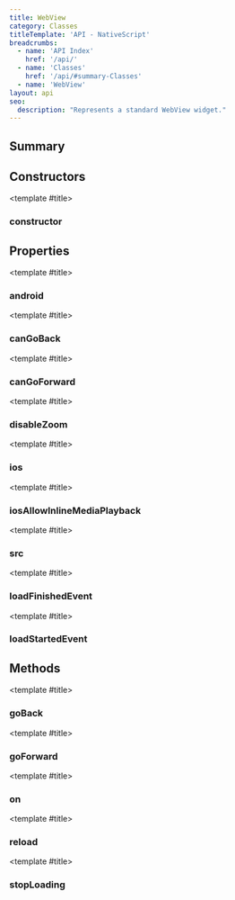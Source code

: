 ```yaml
---
title: WebView
category: Classes
titleTemplate: 'API - NativeScript'
breadcrumbs:
  - name: 'API Index'
    href: '/api/'
  - name: 'Classes'
    href: '/api/#summary-Classes'
  - name: 'WebView'
layout: api
seo:
  description: "Represents a standard WebView widget."
---
```


<!-- This page is auto generated, do not edit manually. -->
<!-- Run "yarn generate:api-docs" to regenerate -->

<script setup lang="ts">
  import { provide } from "vue";
  import API_DATA from "./WebView.data.json";
  
  provide('API_DATA', API_DATA);
</script>

<APIRefHierarchy v-once />

<APIRefComment commentBase64="eyJibG9ja1RhZ3MiOltdLCJtb2RpZmllclRhZ3MiOnt9LCJzdW1tYXJ5IjpbeyJraW5kIjoidGV4dCIsInRleHQiOiJSZXByZXNlbnRzIGEgc3RhbmRhcmQgV2ViVmlldyB3aWRnZXQuIn1dfQ==" v-once />

## <Heading ignore>Summary</Heading>

<APIRefSummary v-once />

## Constructors

<div class="">

<APIRef for="32851" v-once>

<template #title>

### constructor

</template>

</APIRef>

</div>

## Properties

<div class="">

<APIRef for="32853" v-once>

<template #title>

### android

</template>

</APIRef>

</div>

<div class="">

<APIRef for="32856" v-once>

<template #title>

### canGoBack

</template>

</APIRef>

</div>

<div class="">

<APIRef for="32857" v-once>

<template #title>

### canGoForward

</template>

</APIRef>

</div>

<div class="">

<APIRef for="32858" v-once>

<template #title>

### disableZoom

</template>

</APIRef>

</div>

<div class="">

<APIRef for="32854" v-once>

<template #title>

### ios

</template>

</APIRef>

</div>

<div class="">

<APIRef for="32859" v-once>

<template #title>

### iosAllowInlineMediaPlayback

</template>

</APIRef>

</div>

<div class="">

<APIRef for="32855" v-once>

<template #title>

### src

</template>

</APIRef>

</div>

<div class="isPublic isStatic">

<APIRef for="32771" v-once>

<template #title>

### loadFinishedEvent

</template>

</APIRef>

</div>

<div class="isPublic isStatic">

<APIRef for="32770" v-once>

<template #title>

### loadStartedEvent

</template>

</APIRef>

</div>

## Methods

<div class="">

<APIRef for="32862" v-once>

<template #title>

### goBack

</template>

</APIRef>

</div>

<div class="">

<APIRef for="32864" v-once>

<template #title>

### goForward

</template>

</APIRef>

</div>

<div class="">

<APIRef for="32868" v-once>

<template #title>

### on

</template>

</APIRef>

</div>

<div class="">

<APIRef for="32866" v-once>

<template #title>

### reload

</template>

</APIRef>

</div>

<div class="">

<APIRef for="32860" v-once>

<template #title>

### stopLoading

</template>

</APIRef>

</div>
